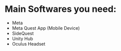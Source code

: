 # **Main Softwares you need:**

- Meta
- Meta Quest App (Mobile Device)
- SideQuest
- Unity Hub 
- Oculus Headset
